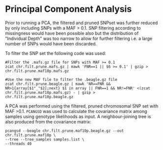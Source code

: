 # Principal Component Analysis

Prior to running a PCA, the filtered and pruned SNPset was further reduced by only including SNPs with a MAF > 0.1. SNP filtering according to missingness would have been possible also but the distribution of "Individual Depth" was too narrow to allow for further filtering i.e. a large number of SNPs would have been discarded.

To filter the SNP set the following code was used:
```
#Filter the .mafs.gz file for SNPs with MAF >= 0.1
zcat chr.filt.prune.mafs.gz | mawk 'FNR==1 || $6 >= 0.1' | gzip > chr.filt.prune.maf10p.mafs.gz

#Use the new MAF file to filter the .beagle.gz file
zcat chr.filt.prune.beagle.gz | mawk 'NR==FNR && NR>1{array[$1"_"$2];next} $1 in array || FNR==1 && NR!=FNR' <(zcat chr.filt.prune.maf10p.mafs.gz) - | gzip > chr.filt.prune.maf10p.beagle.gz
```
A PCA was performed using the filtered, pruned chromosomal SNP set with MAF >0.1.
`PCANGSD` was used to calculate the covariance matrix among samples using genotype likelihoods as input. A neighbour-joining tree is also produced from the covariance matrix:
```
pcangsd --beagle chr.filt.prune.maf10p.beagle.gz --out chr.filt.prune.maf10p \
--tree --tree_samples samples.list \
--threads 40
```
